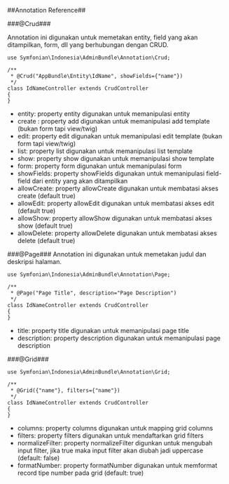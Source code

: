 ##Annotation Reference##

###@Crud###

Annotation ini digunakan untuk memetakan entity, field yang akan ditampilkan, form, dll yang berhubungan dengan CRUD.

```lang=php
use Symfonian\Indonesia\AdminBundle\Annotation\Crud;

/**
 * @Crud("AppBundle\Entity\IdName", showFields={"name"})
 */
class IdNameController extends CrudController
{
}
```

- entity: property entity digunakan untuk memanipulasi entity
- create : property add digunakan untuk memanipulasi add template (bukan form tapi view/twig)
- edit: property edit digunakan untuk memanipulasi edit template (bukan form tapi view/twig)
- list: property list digunakan untuk memanipulasi list template
- show: property show digunakan untuk memanipulasi show template
- form: property form digunakan untuk memanipulasi form
- showFields: property showFields digunakan untuk memanipulasi field-field dari entity yang akan ditampilkan
- allowCreate: property allowCreate digunakan untuk membatasi akses create (default true)
- allowEdit: property allowEdit digunakan untuk membatasi akses edit (default true)
- allowShow: property allowShow digunakan untuk membatasi akses show (default true)
- allowDelete: property allowDelete digunakan untuk membatasi akses delete (default true)

###@Page###
Annotation ini digunakan untuk memetakan judul dan deskripsi halaman.

```lang=php
use Symfonian\Indonesia\AdminBundle\Annotation\Page;

/**
 * @Page("Page Title", description="Page Description")
 */
class IdNameController extends CrudController
{
}
```

- title: property title digunakan untuk memanipulasi page title
- description: property description digunakan untuk memanipulasi page description

###@Grid###

```lang=php
use Symfonian\Indonesia\AdminBundle\Annotation\Grid;

/**
 * @Grid({"name"}, filters={"name"})
 */
class IdNameController extends CrudController
{
}
```

- columns: property columns digunakan untuk mapping grid columns
- filters: property filters digunakan untuk mendaftarkan grid filters
- normalizeFilter: property normalizeFilter digunkan untuk mengubah input filter, jika true maka input filter akan diubah jadi uppercase (default: false)
- formatNumber: property formatNumber digunakan untuk memformat record tipe number pada grid (default: true)